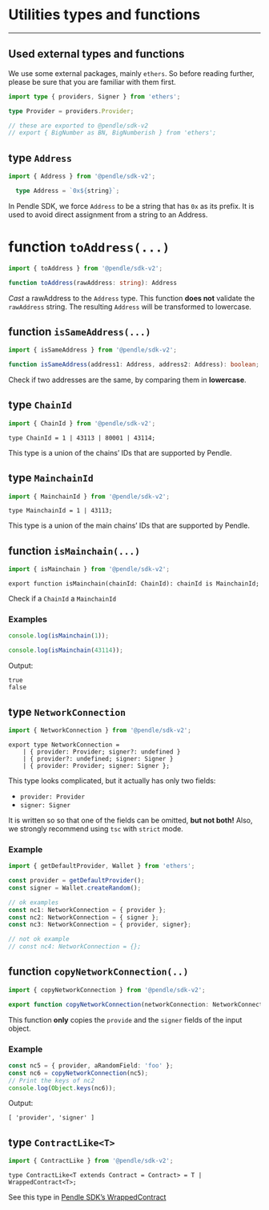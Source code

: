 
# Utilities types and functions

---

## Used external types and functions

We use some external packages, mainly `ethers`. So before reading further, please be sure that you are familiar with them first.
```ts
import type { providers, Signer } from 'ethers';

type Provider = providers.Provider;

// these are exported to @pendle/sdk-v2
// export { BigNumber as BN, BigNumberish } from 'ethers';
```
## type `Address`
```ts
import { Address } from '@pendle/sdk-v2';
```
```ts
  type Address = `0x${string}`;
```

In Pendle SDK, we force `Address` to be a string that has `0x` as its prefix. It is used to avoid direct assignment from a string to an Address.

# function `toAddress(...)`
```ts
import { toAddress } from '@pendle/sdk-v2';
```
```ts
function toAddress(rawAddress: string): Address
```
_Cast_ a rawAddress to the `Address` type. This function **does not** validate the `rawAddress` string. The resulting `Address` will be transformed to lowercase.

## function `isSameAddress(...)`
```ts
import { isSameAddress } from '@pendle/sdk-v2';
```
```ts
function isSameAddress(address1: Address, address2: Address): boolean;
```
Check if two addresses are the same, by comparing them in **lowercase**.

## type `ChainId`
```ts
import { ChainId } from '@pendle/sdk-v2';
```
```tsx
type ChainId = 1 | 43113 | 80001 | 43114;
```
This type is a union of the chains’ IDs that are supported by Pendle.

## type `MainchainId`
```ts
import { MainchainId } from '@pendle/sdk-v2';
```
```tsx
type MainchainId = 1 | 43113;
```

This type is a union of the main chains’ IDs that are supported by Pendle.

## function `isMainchain(...)`
```ts
import { isMainchain } from '@pendle/sdk-v2';
```
```tsx
export function isMainchain(chainId: ChainId): chainId is MainchainId;
```

Check if a `ChainId` a `MainchainId`

### Examples
```ts
console.log(isMainchain(1));

console.log(isMainchain(43114));
```
Output:
```
true
false

```
## type `NetworkConnection`
```ts
import { NetworkConnection } from '@pendle/sdk-v2';
```
```tsx
export type NetworkConnection =
    | { provider: Provider; signer?: undefined }
    | { provider?: undefined; signer: Signer }
    | { provider: Provider; signer: Signer };
```

This type looks complicated, but it actually has only two fields:

- `provider: Provider`
- `signer: Signer`

It is written so so that one of the fields can be omitted, **but not both!** Also, we strongly recommend using `tsc` with `strict` mode.

### Example
```ts
import { getDefaultProvider, Wallet } from 'ethers';

const provider = getDefaultProvider();
const signer = Wallet.createRandom();

// ok examples
const nc1: NetworkConnection = { provider };
const nc2: NetworkConnection = { signer };
const nc3: NetworkConnection = { provider, signer};

// not ok example
// const nc4: NetworkConnection = {};
```
## function `copyNetworkConnection(..)`
```ts
import { copyNetworkConnection } from '@pendle/sdk-v2';
```
```typescript
export function copyNetworkConnection(networkConnection: NetworkConnection): NetworkConnection;
```

This function **only** copies the `provide` and the `signer` fields of the input object.

### Example
```ts
const nc5 = { provider, aRandomField: 'foo' };
const nc6 = copyNetworkConnection(nc5);
// Print the keys of nc2
console.log(Object.keys(nc6));
```
Output:
```
[ 'provider', 'signer' ]

```
## type `ContractLike<T>`
```ts
import { ContractLike } from '@pendle/sdk-v2';
```
```tsx
type ContractLike<T extends Contract = Contract> = T | WrappedContract<T>;
```

See this type in [Pendle SDK’s WrappedContract](./WrappedContract.mts.md)
